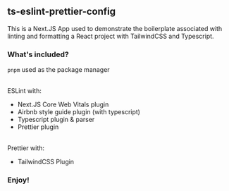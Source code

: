 ## ts-eslint-prettier-config

This is a Next.JS App used to demonstrate the boilerplate associated with linting and formatting a React project with TailwindCSS and Typescript.

### What's included?

`pnpm` used as the package manager

<br />
ESLint with:

- Next.JS Core Web Vitals plugin
- Airbnb style guide plugin (with typescript)
- Typescript plugin & parser
- Prettier plugin

<br />
Prettier with:

- TailwindCSS Plugin

### Enjoy!
